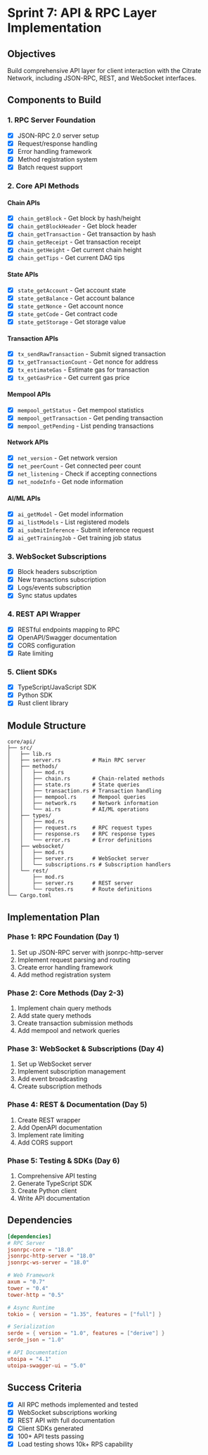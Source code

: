 # Sprint 7: API & RPC Layer Implementation

## Objectives
Build comprehensive API layer for client interaction with the Citrate Network, including JSON-RPC, REST, and WebSocket interfaces.

## Components to Build

### 1. RPC Server Foundation
- [x] JSON-RPC 2.0 server setup
- [x] Request/response handling
- [x] Error handling framework
- [x] Method registration system
- [x] Batch request support

### 2. Core API Methods
#### Chain APIs
- [x] `chain_getBlock` - Get block by hash/height
- [x] `chain_getBlockHeader` - Get block header
- [x] `chain_getTransaction` - Get transaction by hash
- [x] `chain_getReceipt` - Get transaction receipt
- [x] `chain_getHeight` - Get current chain height
- [x] `chain_getTips` - Get current DAG tips

#### State APIs
- [x] `state_getAccount` - Get account state
- [x] `state_getBalance` - Get account balance
- [x] `state_getNonce` - Get account nonce
- [x] `state_getCode` - Get contract code
- [x] `state_getStorage` - Get storage value

#### Transaction APIs
- [x] `tx_sendRawTransaction` - Submit signed transaction
- [x] `tx_getTransactionCount` - Get nonce for address
- [x] `tx_estimateGas` - Estimate gas for transaction
- [x] `tx_getGasPrice` - Get current gas price

#### Mempool APIs
- [x] `mempool_getStatus` - Get mempool statistics
- [x] `mempool_getTransaction` - Get pending transaction
- [x] `mempool_getPending` - List pending transactions

#### Network APIs
- [x] `net_version` - Get network version
- [x] `net_peerCount` - Get connected peer count
- [x] `net_listening` - Check if accepting connections
- [x] `net_nodeInfo` - Get node information

#### AI/ML APIs
- [x] `ai_getModel` - Get model information
- [x] `ai_listModels` - List registered models
- [x] `ai_submitInference` - Submit inference request
- [x] `ai_getTrainingJob` - Get training job status

### 3. WebSocket Subscriptions
- [x] Block headers subscription
- [x] New transactions subscription
- [x] Logs/events subscription
- [x] Sync status updates

### 4. REST API Wrapper
- [x] RESTful endpoints mapping to RPC
- [x] OpenAPI/Swagger documentation
- [x] CORS configuration
- [x] Rate limiting

### 5. Client SDKs
- [x] TypeScript/JavaScript SDK
- [x] Python SDK
- [x] Rust client library

## Module Structure
```
core/api/
├── src/
│   ├── lib.rs
│   ├── server.rs          # Main RPC server
│   ├── methods/
│   │   ├── mod.rs
│   │   ├── chain.rs       # Chain-related methods
│   │   ├── state.rs       # State queries
│   │   ├── transaction.rs # Transaction handling
│   │   ├── mempool.rs     # Mempool queries
│   │   ├── network.rs     # Network information
│   │   └── ai.rs          # AI/ML operations
│   ├── types/
│   │   ├── mod.rs
│   │   ├── request.rs     # RPC request types
│   │   ├── response.rs    # RPC response types
│   │   └── error.rs       # Error definitions
│   ├── websocket/
│   │   ├── mod.rs
│   │   ├── server.rs      # WebSocket server
│   │   └── subscriptions.rs # Subscription handlers
│   └── rest/
│       ├── mod.rs
│       ├── server.rs      # REST server
│       └── routes.rs      # Route definitions
└── Cargo.toml
```

## Implementation Plan

### Phase 1: RPC Foundation (Day 1)
1. Set up JSON-RPC server with jsonrpc-http-server
2. Implement request parsing and routing
3. Create error handling framework
4. Add method registration system

### Phase 2: Core Methods (Day 2-3)
1. Implement chain query methods
2. Add state query methods
3. Create transaction submission methods
4. Add mempool and network queries

### Phase 3: WebSocket & Subscriptions (Day 4)
1. Set up WebSocket server
2. Implement subscription management
3. Add event broadcasting
4. Create subscription methods

### Phase 4: REST & Documentation (Day 5)
1. Create REST wrapper
2. Add OpenAPI documentation
3. Implement rate limiting
4. Add CORS support

### Phase 5: Testing & SDKs (Day 6)
1. Comprehensive API testing
2. Generate TypeScript SDK
3. Create Python client
4. Write API documentation

## Dependencies
```toml
[dependencies]
# RPC Server
jsonrpc-core = "18.0"
jsonrpc-http-server = "18.0"
jsonrpc-ws-server = "18.0"

# Web Framework
axum = "0.7"
tower = "0.4"
tower-http = "0.5"

# Async Runtime
tokio = { version = "1.35", features = ["full"] }

# Serialization
serde = { version = "1.0", features = ["derive"] }
serde_json = "1.0"

# API Documentation
utoipa = "4.1"
utoipa-swagger-ui = "5.0"
```

## Success Criteria
- [x] All RPC methods implemented and tested
- [x] WebSocket subscriptions working
- [x] REST API with full documentation
- [x] Client SDKs generated
- [x] 100+ API tests passing
- [x] Load testing shows 10k+ RPS capability